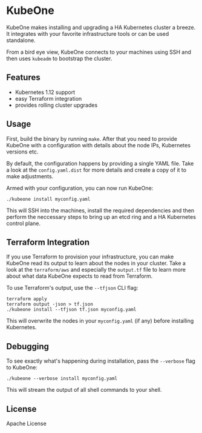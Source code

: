 # KubeOne

KubeOne makes installing and upgrading a HA Kubernetes cluster a breeze.
It integrates with your favorite infrastructure tools or can be used standalone.

From a bird eye view, KubeOne connects to your machines using SSH and then uses
`kubeadm` to bootstrap the cluster.

## Features

* Kubernetes 1.12 support
* easy Terraform integration
* provides rolling cluster upgrades

## Usage

First, build the binary by running `make`. After that you need to provide KubeOne
with a configuration with details about the node IPs, Kubernetes versions etc.

By default, the configuration happens by providing a single YAML file. Take a look
at the `config.yaml.dist` for more details and create a copy of it to make
adjustments.

Armed with your configuration, you can now run KubeOne:

    ./kubeone install myconfig.yaml

This will SSH into the machines, install the required dependencies and then perform
the neccessary steps to bring up an etcd ring and a HA Kubernetes control plane.

## Terraform Integration

If you use Terraform to provision your infrastructure, you can make KubeOne read its
output to learn about the nodes in your cluster. Take a look at the `terraform/aws`
and especially the `output.tf` file to learn more about what data KubeOne expects to
read from Terraform.

To use Terraform's output, use the `--tfjson` CLI flag:

    terraform apply
    terraform output -json > tf.json
    ./kubeone install --tfjson tf.json myconfig.yaml

This will overwrite the nodes in your `myconfig.yaml` (if any) before installing
Kubernetes.

## Debugging

To see exactly what's happening during installation, pass the `--verbose` flag to
KubeOne:

    ./kubeone --verbose install myconfig.yaml

This will stream the output of all shell commands to your shell.

## License

Apache License
